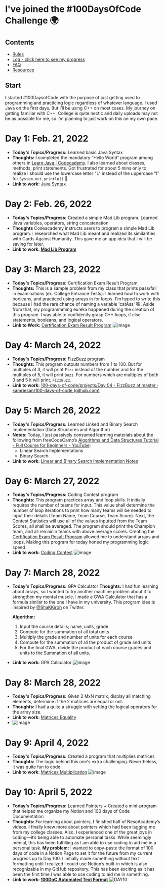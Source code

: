 # I've joined the #100DaysOfCode Challenge 🌍

## Contents

* [Rules](rules.md)
* [Log - click here to see my progress](log.md)
* [FAQ](FAQ.md)
* [Resources](resources.md)

## Start
I started #100DaysofCode with the purpose of just getting used to programming and practicing logic regardless of whatever language. I used Java on the first days. But I’ll be using C++ on most cases. My journey on getting familiar with C++. College is quite hectic and daily uploads may not be as possible for me, so I’m planning to just work on this on my own pace. 

# **Day 1: Feb. 21, 2022**

- **Today's Topics/Progress:** Learned basic Java Syntax
- **Thoughts:** I completed the mandatory “Hello World” program among others in [Learn Java | Codecademy](https://www.codecademy.com/learn/learn-java). I also learned about classes, methods, print statements. Got frustrated for about 5 mins only to realize I should use the lowercase letter "L" instead of the uppercase "I" for `System.out.println()` 🤣
- **Link to work:** [Java Syntax](https://github.com/kamriesan/100-days-of-code/blob/master/projects/Day%2001%20-%20Java%20Syntax/practice.java)

# **Day 2: Feb. 26, 2022**

- **Today's Topics/Progress:** Created a simple Mad Lib program. Learned Java variables, operators, string concatenation
- **Thoughts** Codeacademy instructs users to program a simple Mad Lib program. I researched what Mad Lib meant and realized its similarities with Cards Against Humanity. This gave me an app idea that I will be saving for later.
- **Link to work: [Mad Lib Program](https://github.com/kamriesan/100-days-of-code/blob/master/projects/Day%2002%20-%20MadLib%20Cards%20Against%20Humanity/main.java)**

# **Day 3: March 23, 2022**

- **Today's Topics/Progress:** Certification Exam Result Program
- **Thoughts:** This is a sample problem from my class that prints pass/fail in examinations (ex. College Entrance Tests). I learned how to work with booleans, and practiced using arrays in for loops. I'm hyped to write this because I had the rare chance of naming a variable 'catAss' 😸. Aside from that, my programmming eureka happened during the creation of this program. I was able to confidently grasp C++ loops, if else statements, booleans, and logical operators. 
- **Link to Work:** [Certification Exam Result Program](https://github.com/kamriesan/100-days-of-code/blob/master/projects/Day%2003%20-%20Certification%20Exam%20Result/Certification.cpp)
 ![image](https://user-images.githubusercontent.com/90206481/161630739-24d865e5-8ed9-445f-87a5-5d841516a5da.png)


# **Day 4: March 24, 2022**

- **Today's Topics/Progress:** FizzBuzz program
- **Thoughts:** This program outputs numbers from 1 to 100. But for multiples of 3, it will print `Fizz` instead of the number and for the multiples of 5, it will print `Buzz`. For numbers which are multiples of both 3 and 5 it will print, `FizzBuzz`.
- **Link to work:** [100-days-of-code/projects/Day 04 - FizzBuzz at master · kamriesan/100-days-of-code (github.com)](https://github.com/kamriesan/100-days-of-code/tree/master/projects/Day%2004%20-%20FizzBuzz)

# **Day 5: March 26, 2022**

- **Today's Topics/Progress:** Learned Linked and Binary Search Implementation (Data Structures and Algorithm)
- **Notes:** Today, I just passively consumed learning materials about the following from freeCodeCamp’s [Algorithms and Data Structures Tutorial - Full Course for Beginners - YouTube](https://www.youtube.com/watch?v=8hly31xKli0&t=2246s&ab_channel=freeCodeCamp.org):
    - Linear Search Implementations
    - Binary Search
- **Link to work:** [Linear and Binary Search Implementation Notes](https://github.com/kamriesan/100-days-of-code/blob/master/projects/Day%2005%20-%20Linear%20and%20Binary%20Search%20Implementation%20Notes%20(DSA)/(DSA)%20Linear%20and%20Binary%20Search%20Implementation%20Notes.md)

# **Day 6: March 27, 2022**

- **Today's Topics/Progress:** Coding Contest program
- **Thoughts:** This program practices array and loop skills. It initially requires the number of teams for input. This value shall determine the number of loop iterations to print how many teams will be needed to input their details (Team Name, Team Course, Team Score). Next, the Contest Statistics will use all of the values inputted from the Team Scores, all shall be averaged. The program should print the Champion team, and all remainin teams with above average scores. Creating the [Certification Exam Result Program](https://github.com/kamriesan/100-Days-of-Code-Challenge/tree/main/Day%2003%20-%20Certification%20Exam%20Result) allowed me to understand arrays and loops. Making this program for today honed my programming logic speed. 
- **Link to work:** [Coding Contest](https://github.com/kamriesan/100-days-of-code/blob/master/projects/Day%2006%20-%20Coding%20Contest/CodingContest.cpp)
 ![image](https://user-images.githubusercontent.com/90206481/161630860-690ab88e-a972-475e-a66d-7ab47011a290.png)


# **Day 7: March 28, 2022**

- **Today's Topics/Progress:** GPA Calculator
 **Thoughts:** I had fun learning about arrays, so I wanted to try another machine problem about it to strengthen my mental muscle. I made a GWA Calculator that has a formula similar to the one I have in my university. This program idea is inspired by [@ShaKKiroh](https://twitter.com/ShaKKiroh) on Twitter.
    
    **Algorithm:**
    
    1. Input the course details; name, units, grade
    2. Compute for the summation of all total units
    3. Multiply the grade and number of units for each course
    4. Compute for the summation of all the product of grade and units
    5. For the final GWA, divide the product of each course grades and units to the Summation of all units.
- **Link to work:** GPA Calculator
 ![image](https://user-images.githubusercontent.com/90206481/161630941-172b5e45-d0a7-45ee-937e-fca6985fcac1.png)

# **Day 8: March 28, 2022**

- **Today's Topics/Progress:** Given 2 MxN matrix, display all matching elements, determine if the 2 matrices are equal or not.
- **Thoughts:** I had a quite a struggle with setting the logical operators for the array size.
- **Link to work:** [Matrices Equality](https://github.com/kamriesan/100-days-of-code/blob/master/projects/Day%2008%20-%20Matrices%20Equality/Matrices%20Equality.cpp)
- ![image](https://user-images.githubusercontent.com/90206481/161631145-62bdf497-e286-4a4e-9e1a-30c940ea4b09.png)

# Day 9: April 4, 2022

- **Today's Topics/Progress:** Created a program that multiplies matrices
- **Thoughts:** The logic behind this one's extra challenging. Nevertheless, it was quite fun to code.
- **Link to work:** [Matrices Multiplication](https://github.com/kamriesan/100-days-of-code/blob/master/projects/Day%2009%20-%20Matrices%20Multiplication/C%20Program%20for%20Matrix%20Multiplication.c)
 ![image](https://user-images.githubusercontent.com/90206481/161631238-98f7b8f5-968f-4894-9084-8d428257c8e0.png)

# Day 10: April 5, 2022

- **Today's Topics/Progress:** Learned Pointers + Created a mini-program that helped me organize my Notion and 100 days of Code Documentation
- **Thoughts:** For learning about pointers, I finished half of NesoAcademy’s videos. I finally knew more about pointers which had been lagging me from my college classes. Also, I experienced one of the great joys in coding—it’s being able to automate personal tasks. While seemingly menial, this has been fulfilling as I am able to use coding to aid me in a personal task.
**My problem:** I wanted to copy-paste the format of 100 days of code in a Notion Page to set it for the future from my current progress up to Day 100. I initially made something without  text formatting until I realized I could use Notion’s built-in which is also recognizable in my GitHub repository. This has been exciting as it has been the first time I was able to use coding to aid me in something.
- **Link to work: [100DoC Automated Text Format](https://github.com/kamriesan/100-days-of-code/blob/master/projects/Day%2010%20-%20100DOC%20Automated%20Format/100%20days%20of%20Code%20Automated%20Format.cpp)**
![DAY10](https://user-images.githubusercontent.com/90206481/161631442-5c7979d1-18b8-4cad-89a9-11026034186c.gif)


